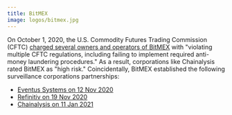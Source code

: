```yaml
---
title: BitMEX
image: logos/bitmex.jpg
---
```


On October 1, 2020, the U.S. Commodity Futures Trading Commission (CFTC)
[charged several owners and operators of BitMEX](https://archive.ph/vcRU0) with
"violating multiple CFTC regulations, including failing to implement required
anti-money laundering procedures." As a result, corporations like Chainalysis
rated BitMEX as "high risk." Coincidentally, BitMEX established the following
surveillance corporations partnerships:

* [Eventus Systems on 12 Nov 2020](https://archive.ph/BLiVy)
* [Refinitiv on 19 Nov 2020](https://archive.ph/huucP)
* [Chainalysis on 11 Jan 2021](/detail/bitmex-chainalysis/)
